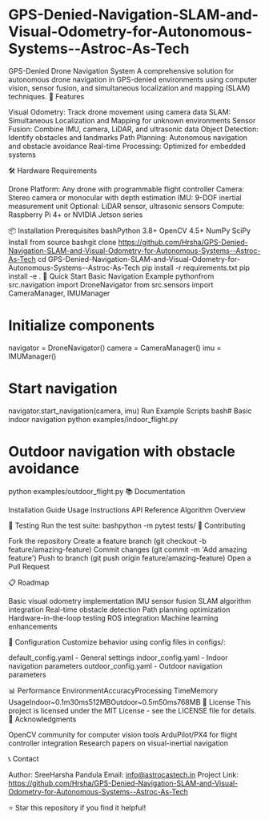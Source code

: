 # GPS-Denied-Navigation-SLAM-and-Visual-Odometry-for-Autonomous-Systems--Astroc-As-Tech
GPS-Denied Drone Navigation System
A comprehensive solution for autonomous drone navigation in GPS-denied environments using computer vision, sensor fusion, and simultaneous localization and mapping (SLAM) techniques.
🚁 Features

Visual Odometry: Track drone movement using camera data
SLAM: Simultaneous Localization and Mapping for unknown environments
Sensor Fusion: Combine IMU, camera, LiDAR, and ultrasonic data
Object Detection: Identify obstacles and landmarks
Path Planning: Autonomous navigation and obstacle avoidance
Real-time Processing: Optimized for embedded systems

🛠️ Hardware Requirements

Drone Platform: Any drone with programmable flight controller
Camera: Stereo camera or monocular with depth estimation
IMU: 9-DOF inertial measurement unit
Optional: LiDAR sensor, ultrasonic sensors
Compute: Raspberry Pi 4+ or NVIDIA Jetson series

📦 Installation
Prerequisites
bashPython 3.8+
OpenCV 4.5+
NumPy
SciPy
Install from source
bashgit clone https://github.com/Hrsha/GPS-Denied-Navigation-SLAM-and-Visual-Odometry-for-Autonomous-Systems--Astroc-As-Tech
cd GPS-Denied-Navigation-SLAM-and-Visual-Odometry-for-Autonomous-Systems--Astroc-As-Tech
pip install -r requirements.txt
pip install -e .
🚀 Quick Start
Basic Navigation Example
pythonfrom src.navigation import DroneNavigator
from src.sensors import CameraManager, IMUManager

# Initialize components
navigator = DroneNavigator()
camera = CameraManager()
imu = IMUManager()

# Start navigation
navigator.start_navigation(camera, imu)
Run Example Scripts
bash# Basic indoor navigation
python examples/indoor_flight.py

# Outdoor navigation with obstacle avoidance
python examples/outdoor_flight.py
📚 Documentation

Installation Guide
Usage Instructions
API Reference
Algorithm Overview

🧪 Testing
Run the test suite:
bashpython -m pytest tests/
🤝 Contributing

Fork the repository
Create a feature branch (git checkout -b feature/amazing-feature)
Commit changes (git commit -m 'Add amazing feature')
Push to branch (git push origin feature/amazing-feature)
Open a Pull Request

📋 Roadmap

 Basic visual odometry implementation
 IMU sensor fusion
 SLAM algorithm integration
 Real-time obstacle detection
 Path planning optimization
 Hardware-in-the-loop testing
 ROS integration
 Machine learning enhancements

🔧 Configuration
Customize behavior using config files in configs/:

default_config.yaml - General settings
indoor_config.yaml - Indoor navigation parameters
outdoor_config.yaml - Outdoor navigation parameters

📊 Performance
EnvironmentAccuracyProcessing TimeMemory UsageIndoor~0.1m30ms512MBOutdoor~0.5m50ms768MB
📄 License
This project is licensed under the MIT License - see the LICENSE file for details.
🙏 Acknowledgments

OpenCV community for computer vision tools
ArduPilot/PX4 for flight controller integration
Research papers on visual-inertial navigation

📞 Contact

Author: SreeHarsha Pandula
Email: info@astrocastech.in
Project Link: https://github.com/Hrsha/GPS-Denied-Navigation-SLAM-and-Visual-Odometry-for-Autonomous-Systems--Astroc-As-Tech


⭐ Star this repository if you find it helpful!
